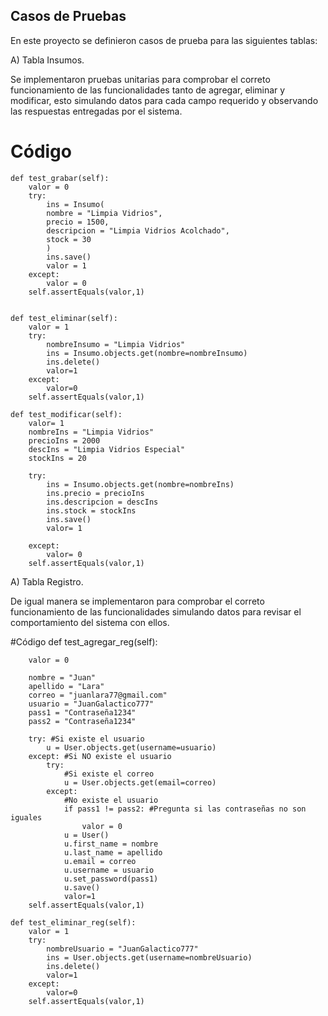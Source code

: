 ## Casos de Pruebas

En este proyecto se definieron casos de prueba para las siguientes tablas:

A) Tabla Insumos.

Se implementaron pruebas unitarias para comprobar el correto funcionamiento de las funcionalidades tanto de agregar, eliminar y modificar, esto simulando datos para
cada campo requerido y observando las respuestas entregadas por el sistema.

# Código 
  
    def test_grabar(self):
        valor = 0
        try:
            ins = Insumo(
            nombre = "Limpia Vidrios",
            precio = 1500,
            descripcion = "Limpia Vidrios Acolchado",
            stock = 30
            )
            ins.save()
            valor = 1
        except:
            valor = 0 
        self.assertEquals(valor,1)


    def test_eliminar(self):
        valor = 1
        try:
            nombreInsumo = "Limpia Vidrios"
            ins = Insumo.objects.get(nombre=nombreInsumo)
            ins.delete()
            valor=1
        except:
            valor=0       
        self.assertEquals(valor,1)

    def test_modificar(self):
        valor= 1
        nombreIns = "Limpia Vidrios"
        precioIns = 2000
        descIns = "Limpia Vidrios Especial"
        stockIns = 20

        try:
            ins = Insumo.objects.get(nombre=nombreIns)
            ins.precio = precioIns
            ins.descripcion = descIns
            ins.stock = stockIns
            ins.save()
            valor= 1

        except:
            valor= 0
        self.assertEquals(valor,1)

A) Tabla Registro.

De igual manera se implementaron para comprobar el correto funcionamiento de las funcionalidades simulando datos para revisar el comportamiento del sistema con ellos.

#Código
def test_agregar_reg(self):

        valor = 0

        nombre = "Juan"
        apellido = "Lara"
        correo = "juanlara77@gmail.com"
        usuario = "JuanGalactico777"
        pass1 = "Contraseña1234"
        pass2 = "Contraseña1234"

        try: #Si existe el usuario
            u = User.objects.get(username=usuario)
        except: #Si NO existe el usuario
            try: 
                #Si existe el correo
                u = User.objects.get(email=correo)
            except:
                #No existe el usuario
                if pass1 != pass2: #Pregunta si las contraseñas no son iguales
                    valor = 0
                u = User()
                u.first_name = nombre
                u.last_name = apellido
                u.email = correo
                u.username = usuario
                u.set_password(pass1)
                u.save()
                valor=1
        self.assertEquals(valor,1)

    def test_eliminar_reg(self):
        valor = 1
        try:
            nombreUsuario = "JuanGalactico777"
            ins = User.objects.get(username=nombreUsuario)
            ins.delete()
            valor=1
        except:
            valor=0       
        self.assertEquals(valor,1)
